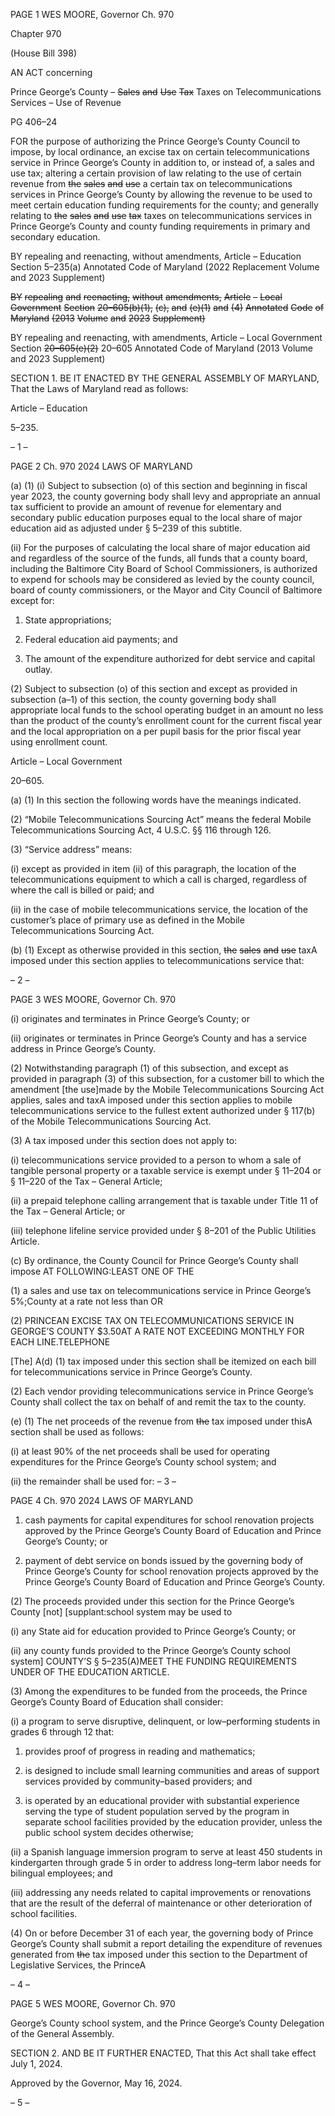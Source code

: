 PAGE 1
WES MOORE, Governor Ch. 970

Chapter 970

(House Bill 398)

AN ACT concerning

Prince George’s County – ~~Sales~~ ~~and~~ ~~Use~~ ~~Tax~~ Taxes on Telecommunications
Services – Use of Revenue

PG 406–24

FOR the purpose of authorizing the Prince George’s County Council to impose, by local
ordinance, an excise tax on certain telecommunications service in Prince George’s
County in addition to, or instead of, a sales and use tax; altering a certain provision
of law relating to the use of certain revenue from ~~the~~ ~~sales~~ ~~and~~ ~~use~~ a certain tax on
telecommunications services in Prince George’s County by allowing the revenue to
be used to meet certain education funding requirements for the county; and generally
relating to ~~the~~ ~~sales~~ ~~and~~ ~~use~~ ~~tax~~ taxes on telecommunications services in Prince
George’s County and county funding requirements in primary and secondary
education.

BY repealing and reenacting, without amendments,
Article – Education
Section 5–235(a)
Annotated Code of Maryland
(2022 Replacement Volume and 2023 Supplement)

~~BY~~ ~~repealing~~ ~~and~~ ~~reenacting,~~ ~~without~~ ~~amendments,~~
~~Article~~ ~~–~~ ~~Local~~ ~~Government~~
~~Section~~ ~~20–605(b)(1),~~ ~~(c),~~ ~~and~~ ~~(e)(1)~~ ~~and~~ ~~(4)~~
~~Annotated~~ ~~Code~~ ~~of~~ ~~Maryland~~
~~(2013~~ ~~Volume~~ ~~and~~ ~~2023~~ ~~Supplement)~~

BY repealing and reenacting, with amendments,
Article – Local Government
Section ~~20–605(e)(2)~~ 20–605
Annotated Code of Maryland
(2013 Volume and 2023 Supplement)

SECTION 1. BE IT ENACTED BY THE GENERAL ASSEMBLY OF MARYLAND,
That the Laws of Maryland read as follows:

Article – Education

5–235.

– 1 –

PAGE 2
Ch. 970 2024 LAWS OF MARYLAND

(a) (1) (i) Subject to subsection (o) of this section and beginning in fiscal
year 2023, the county governing body shall levy and appropriate an annual tax sufficient
to provide an amount of revenue for elementary and secondary public education purposes
equal to the local share of major education aid as adjusted under § 5–239 of this subtitle.

(ii) For the purposes of calculating the local share of major education
aid and regardless of the source of the funds, all funds that a county board, including the
Baltimore City Board of School Commissioners, is authorized to expend for schools may be
considered as levied by the county council, board of county commissioners, or the Mayor
and City Council of Baltimore except for:

1. State appropriations;

2. Federal education aid payments; and

3. The amount of the expenditure authorized for debt service
and capital outlay.

(2) Subject to subsection (o) of this section and except as provided in
subsection (a–1) of this section, the county governing body shall appropriate local funds to
the school operating budget in an amount no less than the product of the county’s
enrollment count for the current fiscal year and the local appropriation on a per pupil basis
for the prior fiscal year using enrollment count.

Article – Local Government

20–605.

(a) (1) In this section the following words have the meanings indicated.

(2) “Mobile Telecommunications Sourcing Act” means the federal Mobile
Telecommunications Sourcing Act, 4 U.S.C. §§ 116 through 126.

(3) “Service address” means:

(i) except as provided in item (ii) of this paragraph, the location of
the telecommunications equipment to which a call is charged, regardless of where the call
is billed or paid; and

(ii) in the case of mobile telecommunications service, the location of
the customer’s place of primary use as defined in the Mobile Telecommunications Sourcing
Act.

(b) (1) Except as otherwise provided in this section, ~~the~~ ~~sales~~ ~~and~~ ~~use~~ taxA
imposed under this section applies to telecommunications service that:

– 2 –

PAGE 3
WES MOORE, Governor Ch. 970

(i) originates and terminates in Prince George’s County; or

(ii) originates or terminates in Prince George’s County and has a
service address in Prince George’s County.

(2) Notwithstanding paragraph (1) of this subsection, and except as
provided in paragraph (3) of this subsection, for a customer bill to which the amendment
[the use]made by the Mobile Telecommunications Sourcing Act applies, sales and taxA
imposed under this section applies to mobile telecommunications service to the fullest
extent authorized under § 117(b) of the Mobile Telecommunications Sourcing Act.

(3) A tax imposed under this section does not apply to:

(i) telecommunications service provided to a person to whom a sale
of tangible personal property or a taxable service is exempt under § 11–204 or § 11–220 of
the Tax – General Article;

(ii) a prepaid telephone calling arrangement that is taxable under
Title 11 of the Tax – General Article; or

(iii) telephone lifeline service provided under § 8–201 of the Public
Utilities Article.

(c) By ordinance, the County Council for Prince George’s County shall impose AT
FOLLOWING:LEAST ONE OF THE

(1) a sales and use tax on telecommunications service in Prince George’s
5%;County at a rate not less than OR

(2) PRINCEAN EXCISE TAX ON TELECOMMUNICATIONS SERVICE IN
GEORGE’S COUNTY $3.50AT A RATE NOT EXCEEDING MONTHLY FOR EACH
LINE.TELEPHONE

[The] A(d) (1) tax imposed under this section shall be itemized on each bill
for telecommunications service in Prince George’s County.

(2) Each vendor providing telecommunications service in Prince George’s
County shall collect the tax on behalf of and remit the tax to the county.

(e) (1) The net proceeds of the revenue from ~~the~~ tax imposed under thisA
section shall be used as follows:

(i) at least 90% of the net proceeds shall be used for operating
expenditures for the Prince George’s County school system; and

(ii) the remainder shall be used for:
– 3 –

PAGE 4
Ch. 970 2024 LAWS OF MARYLAND

1. cash payments for capital expenditures for school
renovation projects approved by the Prince George’s County Board of Education and Prince
George’s County; or

2. payment of debt service on bonds issued by the governing
body of Prince George’s County for school renovation projects approved by the Prince
George’s County Board of Education and Prince George’s County.

(2) The proceeds provided under this section for the Prince George’s County
[not] [supplant:school system may be used to

(i) any State aid for education provided to Prince George’s County;
or

(ii) any county funds provided to the Prince George’s County school
system] COUNTY’S § 5–235(A)MEET THE FUNDING REQUIREMENTS UNDER OF THE
EDUCATION ARTICLE.

(3) Among the expenditures to be funded from the proceeds, the Prince
George’s County Board of Education shall consider:

(i) a program to serve disruptive, delinquent, or low–performing
students in grades 6 through 12 that:

1. provides proof of progress in reading and mathematics;

2. is designed to include small learning communities and
areas of support services provided by community–based providers; and

3. is operated by an educational provider with substantial
experience serving the type of student population served by the program in separate school
facilities provided by the education provider, unless the public school system decides
otherwise;

(ii) a Spanish language immersion program to serve at least 450
students in kindergarten through grade 5 in order to address long–term labor needs for
bilingual employees; and

(iii) addressing any needs related to capital improvements or
renovations that are the result of the deferral of maintenance or other deterioration of
school facilities.

(4) On or before December 31 of each year, the governing body of Prince
George’s County shall submit a report detailing the expenditure of revenues generated from
~~the~~ tax imposed under this section to the Department of Legislative Services, the PrinceA

– 4 –

PAGE 5
WES MOORE, Governor Ch. 970

George’s County school system, and the Prince George’s County Delegation of the General
Assembly.

SECTION 2. AND BE IT FURTHER ENACTED, That this Act shall take effect July
1, 2024.

Approved by the Governor, May 16, 2024.

– 5 –